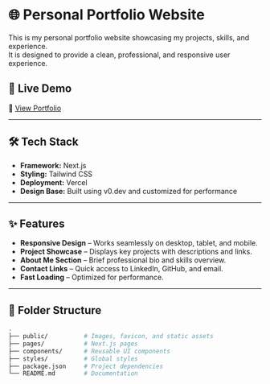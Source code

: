 # 🌐 Personal Portfolio Website

This is my personal portfolio website showcasing my projects, skills, and experience.  
It is designed to provide a clean, professional, and responsive user experience.

## 🚀 Live Demo
🔗 [View Portfolio](manas-portfolio-lilac.vercel.app)  


---

## 🛠 Tech Stack
- **Framework:** Next.js
- **Styling:** Tailwind CSS
- **Deployment:** Vercel
- **Design Base:** Built using v0.dev and customized for performance

---

## ✨ Features
- **Responsive Design** – Works seamlessly on desktop, tablet, and mobile.
- **Project Showcase** – Displays key projects with descriptions and links.
- **About Me Section** – Brief professional bio and skills overview.
- **Contact Links** – Quick access to LinkedIn, GitHub, and email.
- **Fast Loading** – Optimized for performance.

---

## 📂 Folder Structure
```bash
.
├── public/          # Images, favicon, and static assets
├── pages/           # Next.js pages
├── components/      # Reusable UI components
├── styles/          # Global styles
├── package.json     # Project dependencies
└── README.md        # Documentation
